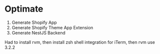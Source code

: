 # Optimate

1. Generate Shopify App
2. Generate Shopify Theme App Extension
3. Generate NestJS Backend

Had to install rvm, then install zsh shell integration for iTerm, then rvm use 3.2.2
